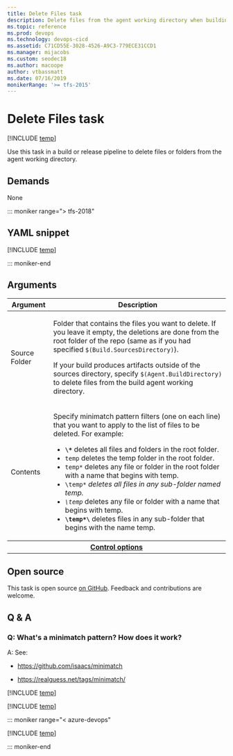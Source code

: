 ```yaml
---
title: Delete Files task
description: Delete files from the agent working directory when building code in Azure Pipelines and Team Foundation Server (TFS)
ms.topic: reference
ms.prod: devops
ms.technology: devops-cicd
ms.assetid: C71CD55E-3028-4526-A9C3-779ECE31CCD1
ms.manager: mijacobs
ms.custom: seodec18
ms.author: macoope
author: vtbassmatt
ms.date: 07/16/2019
monikerRange: '>= tfs-2015'
---
```


# Delete Files task

[!INCLUDE [temp](../../_shared/version-tfs-2015-update.md)]

Use this task in a build or release pipeline to delete files or folders from the agent working directory.

## Demands

None

::: moniker range="> tfs-2018"

## YAML snippet

[!INCLUDE [temp](../_shared/yaml/DeleteFilesV1.md)]

::: moniker-end

## Arguments

<table>
<thead>
<tr>
<th>Argument</th>
<th>Description</th>
</tr>
</thead>
<tr>
<td>Source Folder</td>
<td>
<p>Folder that contains the files you want to delete. If you leave it empty, the deletions are done from the root folder of the repo (same as if you had specified <code>$(Build.SourcesDirectory)</code>).</p>
<p>If your build produces artifacts outside of the sources directory, specify <code>$(Agent.BuildDirectory)</code> to delete files from the build agent working directory.</p>
</td>
</tr>
<tr>
<td>Contents</td>
<td>
<p>Specify minimatch pattern filters (one on each line) that you want to apply to the list of files to be deleted. For example:
</p>
<ul>
<li><code><strong>\*</strong></code> deletes all files and folders in the root folder.</li>
<li><code>temp</code> deletes the temp folder in the root folder.</li>
<li><code>temp*</code> deletes any file or folder in the root folder with a name that begins with temp.</li>
<li><code></strong>\temp*<em></code> deletes all files in any sub-folder named temp.</li>
<li><code></em><em>\temp</em></code> deletes any file or folder with a name that begins with temp.</li>
<li><code><strong>\temp*\</strong></code> deletes files in any sub-folder that begins with the name temp.</li>
</ul>
</td>
</tr>


<tr>
<th style="text-align: center" colspan="2"><a href="~/pipelines/process/tasks.md#controloptions" data-raw-source="[Control options](../../process/tasks.md#controloptions)">Control options</a></th>
</tr>

</table>

## Open source

This task is open source [on GitHub](https://github.com/Microsoft/azure-pipelines-tasks). Feedback and contributions are welcome.

## Q & A

<!-- BEGINSECTION class="md-qanda" -->

### Q: What's a minimatch pattern? How does it work?

A: See: 

* https://github.com/isaacs/minimatch 

* https://realguess.net/tags/minimatch/

<!-- [!INCLUDE [temp](../_shared/build-step-common-qa.md)] -->

[!INCLUDE [temp](../_shared/build-step-common-qa.md)]

[!INCLUDE [temp](../../_shared/qa-agents.md)]

::: moniker range="< azure-devops"

[!INCLUDE [temp](../../_shared/qa-versions.md)]

::: moniker-end


<!-- ENDSECTION -->
